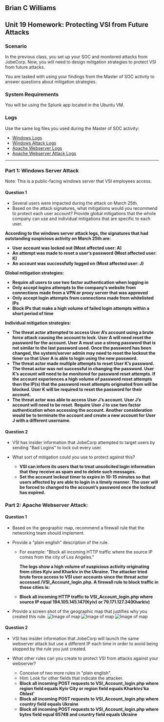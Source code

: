 ## Brian C Williams

## Unit 19 Homework: Protecting VSI from Future Attacks

### Scenario

In the previous class,  you set up your SOC and monitored attacks from JobeCorp. Now, you will need to design mitigation strategies to protect VSI from future attacks. 

You are tasked with using your findings from the Master of SOC activity to answer questions about mitigation strategies.

### System Requirements 

You will be using the Splunk app located in the Ubuntu VM.

### Logs

Use the same log files you used during the Master of SOC activity:

- [Windows Logs](resources/windows_server_logs.csv)
- [Windows Attack Logs](resources/windows_server_attack_logs.csv)
- [Apache Webserver Logs](resources/apache_logs.txt	)
- [Apache Webserver Attack Logs](resources/apache_attack_logs.txt	)

---

### Part 1: Windows Server Attack

Note: This is a public-facing windows server that VSI employees access.
 
#### Question 1
- Several users were impacted during the attack on March 25th.
- Based on the attack signatures, what mitigations would you recommend to protect each user account? Provide global mitigations that the whole company can use and individual mitigations that are specific to each user.
   
 **According to the windows server attack logs, the signatures that had outstanding suspicious activity on March 25th are:**
 
 * **User account was locked out (Most affected user: A)**
 * **An attempt was made to reset a user’s password (Most affected user: K)**
 * **An account was successfully logged on (Most affected user: J)**
 
 **Global mitigation strategies:**
 
 * **Require all users to use two factor authentication when logging in** 
 * **Only accept logins attempts to the company’s website from connections made from a VPN or proxy server that was approved**
 * **Only accept login attempts from connections made from whitelisted IPs**
 * **Block IPs that make a high volume of failed login attempts within a short period of time**

 **Individual mitigation strategies:**
 
 * **The threat actor attempted to access User A’s account using a brute force attack causing the account to lock. User A will need reset the password for the account. User A must use a strong password that is not similar to the last password used. Once the password has been changed, the system/server admin may need to reset the lockout the timer so that User A is able to login using the new password.**
 * **The threat actor made multiple attempts to reset User K’s password. The threat actor was not successful in changing the password. User K’s account will need to be monitored for password reset attempts. If the account experiences a high volume of password reset attempts then the IP(s) that the password reset attempts originated from will be blocked. User K will be required to reset the password for their account.**
 * **The threat actor was able to access User J’s account. User J’s account will need to be reset. Require User J to use two factor authentication when accessing the account. Another consideration would be to terminate the account and create a new account for User J with a different username.**

#### Question 2
- VSI has insider information that JobeCorp attempted to target users by sending "Bad Logins" to lock out every user.
- What sort of mitigation could you use to protect against this?
   
   * **VSI can inform its users that to treat unsolicited login information that they receive as spam and to delete such messages.**
   * **Set the account lockout timer to expire in 10-15 minutes so that users affected by are able to login in a timely manner. The user will be forced to changed to the account’s password once the lockout has expired.**
  

### Part 2: Apache Webserver Attack:

#### Question 1
- Based on the geographic map, recommend a firewall rule that the networking team should implement.
- Provide a "plain english" description of the rule.
  - For example: "Block all incoming HTTP traffic where the source IP comes from the city of Los Angeles."
      
      **The logs show a high volume of suspicious activity originating from cities Kyiv and Kharkiv in the Ukraine. The attacker tried brute force access to VSI user accounts since the threat actor accessed /VSI_Account_login.php. A firewall rule to block traffic in those cities is:**
      
   * **Block all incoming HTTP traffic to VSI_Account_login.php where source IP equal 194.105.145.147(Kyiv) or 79.171.127.34(Kharkiv)**

- Provide a screen shot of the geographic map that justifies why you created this rule. 
![Image of map](https://github.com/bwilliams4428/Cybersecurity-Homework/blob/main/19-SIEMs-2/images/map.PNG)
![Image of map](https://github.com/bwilliams4428/Cybersecurity-Homework/blob/main/19-SIEMs-2/images/County.PNG)
![Image of map](https://github.com/bwilliams4428/Cybersecurity-Homework/blob/main/19-SIEMs-2/images/City.PNG)


#### Question 2

- VSI has insider information that JobeCorp will launch the same webserver attack but use a different IP each time in order to avoid being stopped by the rule you just created.

- What other rules can you create to protect VSI from attacks against your webserver?
  - Conceive of two more rules in "plain english". 
  - Hint: Look for other fields that indicate the attacker.
   
   * **Block all incoming POST requests to VSI_Account_login.php where region field equals Kyiv City or region field equals Kharkivs'ka Oblast'**
   * **Block all incoming POST requests to VSI_Account_login.php where country field equals Ukraine**
   * **Block all incoming POST requests to VSI_Account_login.php where bytes field equal 65748 and country field equals Ukraine**

 
